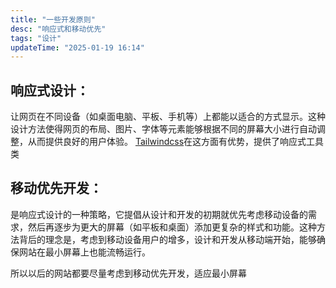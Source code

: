 ```yaml
---
title: "一些开发原则"
desc: "响应式和移动优先"
tags: "设计"
updateTime: "2025-01-19 16:14"
---
```


## 响应式设计：

让网页在不同设备（如桌面电脑、平板、手机等）上都能以适合的方式显示。这种设计方法使得网页的布局、图片、字体等元素能够根据不同的屏幕大小进行自动调整，从而提供良好的用户体验。
[Tailwindcss](../css/Tailwindcss基础)在这方面有优势，提供了响应式工具类

## 移动优先开发：

是响应式设计的一种策略，它提倡从设计和开发的初期就优先考虑移动设备的需求，然后再逐步为更大的屏幕（如平板和桌面）添加更复杂的样式和功能。这种方法背后的理念是，考虑到移动设备用户的增多，设计和开发从移动端开始，能够确保网站在最小屏幕上也能流畅运行。

所以以后的网站都要尽量考虑到移动优先开发，适应最小屏幕
